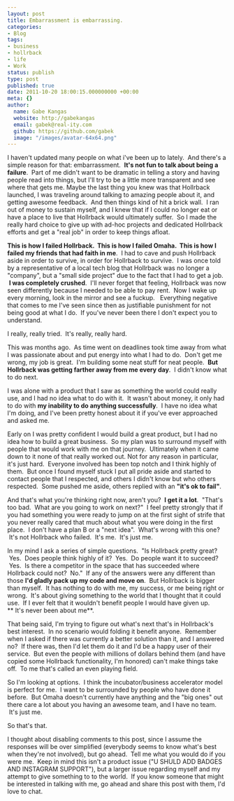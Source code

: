 ```yaml
---
layout: post
title: Embarrassment is embarrassing.
categories:
- Blog
tags:
- business
- hollrback
- life
- Work
status: publish
type: post
published: true
date: 2011-10-20 18:00:15.000000000 +00:00
meta: {}
author:
  name: Gabe Kangas
  website: http://gabekangas
  email: gabek@real-ity.com
  github: https://github.com/gabek
  image: "/images/avatar-64x64.png"
---
```

I haven\'t updated many people on what i\'ve been up to lately.  And there\'s a simple reason for that: embarrassment.  **It\'s not fun to talk about being a failure**.  Part of me didn\'t want to be dramatic in telling a story and having people read into things, but I\'ll try to be a little more transparent and see where that gets me. Maybe the last thing you knew was that Hollrback launched, I was traveling around talking to amazing people about it, and getting awesome feedback.  And then things kind of hit a brick wall.  I ran out of money to sustain myself, and I knew that if I could no longer eat or have a place to live that Hollrback would ultimately suffer.  So I made the really hard choice to give up with ad-hoc projects and
dedicated Hollrback efforts and get a \"real job\" in order to keep things afloat.

**This is how I failed Hollrback.  This is how I failed Omaha.  This is how I failed my friends that had faith in me**.  I had to cave and push Hollrback aside in order to survive, in order for Hollrback to survive.   I was once told by a representative of a local tech blog that Hollrback was no longer a \"company\", but a \"small side project\" due to the fact that I had to get a job.  **I was completely crushed**.  I\'ll never forget that feeling, Hollrback was now seen differently because I needed to be able to pay rent.  Now I wake up every morning, look in the mirror and see a fuckup.   Everything negative that comes to me I\'ve seen since then as justifiable punishment for not being good at what I do.  If you\'ve never been there I don\'t expect you to understand.

I really, really tried.  It\'s really, really hard.

This was months ago.  As time went on deadlines took time away from what I was passionate about and put energy into what I had to do.  Don\'t get me wrong, my job is great.  I\'m building some neat stuff for neat people.  **But Hollrback was getting farther away from me every day**.   I didn\'t know what to do next.

I was alone with a product that I saw as something the world could really use, and I had no idea what to do with it.  It wasn\'t about money, it only had to do with **my inability to do anything successfully**.  I have no idea what I\'m doing, and I\'ve been pretty honest about it if you\'ve ever approached and asked me.

Early on I was pretty confident I would build a great product, but I had no idea how to build a great business.  So my plan was to surround myself with people that would work with me on that journey.  Ultimately when it came down to it none of that really worked out. Not for any reason in particular, it\'s just hard.  Everyone involved has been top notch and I think highly of them.  But once I found myself stuck I put all pride aside and started to contact people that I respected, and others I didn\'t know but who others respected.  Some pushed me aside, others replied with an **\"it\'s ok to fail\"**.

And that\'s what you\'re thinking right now, aren\'t you?  **I get it a lot**.  \"That\'s too bad.  What are you going to work on next?\"  I feel pretty strongly that if you had something you were ready to jump on at the first sight of strife that you never really cared that much about what you were doing in the first place.  I don\'t have a plan B or a \"next idea\".  What\'s wrong with this one?  It\'s not Hollrback who failed.  It\'s me.  It\'s just me.

In my mind I ask a series of simple questions.  \"Is Hollrback pretty great?  Yes.  Does people think highly of it?  Yes.  Do people want it to succeed?  Yes.  Is there a competitor in the space that has succeeded where Hollrback could not?  No.\"  If any of the answers were any different than those **I\'d gladly pack up my code and move on**.  But Hollrback is bigger than myself.  It has nothing to do with me, my success, or me being right or wrong.  It\'s about giving something to the world that I thought that it could use.  If I ever felt that it wouldn\'t benefit people I would have given up. ** It\'s never been about me**.

That being said, I\'m trying to figure out what\'s next that\'s in Hollrback\'s best interest.  In no scenario would folding it benefit anyone.  Remember when I asked if there was currently a better solution than it, and I answered no?  If there was, then I\'d let them do it and I\'d be a happy user of their service.  But even the people with millions of dollars behind them (and have copied some Hollrback functionality, I\'m honored) can\'t make things take off.  To me that\'s called an even playing field.

So I\'m looking at options.  I think the incubator/business accelerator model is perfect for me.  I want to be surrounded by people who have done it before.  But Omaha doesn\'t currently have anything and the \"big ones\" out there care a lot about you having an awesome team, and I have no team.  It\'s just me.

So that\'s that.

I thought about disabling comments to this post, since I assume the responses will be over simplified (everybody seems to know what\'s best when they\'re not involved), but go ahead.  Tell me what you would do if you were me.  Keep in mind this isn\'t a product issue (\"U SHULD ADD BADGES AND INSTAGRAM SUPPORT\"), but a larger issue regarding myself and my attempt to give something to to the world.  If you know someone that might be interested in talking with me, go ahead and share this post with them, I\'d love to chat.
